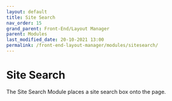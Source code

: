 ```yaml
---
layout: default
title: Site Search
nav_order: 15
grand_parent: Front-End/Layout Manager
parent: Modules
last_modified_date: 20-10-2021 13:00
permalink: /front-end-layout-manager/modules/sitesearch/
---
```


# Site Search
The Site Search Module places a site search box onto the page.

